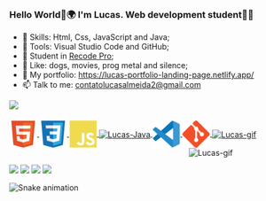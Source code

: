 ### Hello World👋🌍 I'm Lucas. Web development student👨‍💻

- 🤹 Skills: Html, Css, JavaScript  and Java;
- 🎒 Tools: Visual Studio Code and GitHub;
- 🌱 Student in [Recode Pro](https://www.recodepro.org.br/);
- 🤩 Like: dogs, movies, prog metal and silence;
- 🔗 My portfolio: https://lucas-portfolio-landing-page.netlify.app/
- 📫 Talk to me: contatolucasalmeida2@gmail.com

<div>
  <a href="https://github.com/i-am-lucas-almeida">
  <img height="160em" src="https://github-readme-stats.vercel.app/api/top-langs/?username=i-am-lucas-almeida&layout=compact&langs_count=7&theme=tokyonight"/>
</div>
  
<div style="display: inline_block"><br>
  <img align="center" alt="Lucas-HTML" height="50" width="50" src="https://raw.githubusercontent.com/devicons/devicon/master/icons/html5/html5-original.svg">
  <img align="center" alt="Lucas-CSS" height="50" width="50" src="https://raw.githubusercontent.com/devicons/devicon/master/icons/css3/css3-original.svg">
  <img align="center" alt="Lucas-Js" height="50" width="50" src="https://raw.githubusercontent.com/devicons/devicon/master/icons/javascript/javascript-plain.svg">
  <img align="center" alt="Lucas-Java" height="70" width="70" <img src="https://cdn.jsdelivr.net/gh/devicons/devicon/icons/java/java-original-wordmark.svg">
  <img align="center" alt="Lucas-VsCode" height="50" width="50" src="https://raw.githubusercontent.com/devicons/devicon/master/icons/vscode/vscode-original.svg">
  <img align="center" alt="Lucas-Github" height="50" width="50" src="https://raw.githubusercontent.com/devicons/devicon/master/icons/git/git-original.svg">
  <img align="center" alt="Lucas-gif" height="80" width="100" src="https://media.giphy.com/media/hRLz2uLh5AX1zPsjOS/giphy.gif">
  <img align="right" alt="Lucas-gif" height="180" width="180" src="https://media.giphy.com/media/S7u66urzxc2J2/giphy.gif">
</div>
  
##

<div> 
  <a href = "mailto:contatolucasalmeida2@gmail.com"><img src="https://img.shields.io/badge/Gmail-D14836?style=for-the-badge&logo=gmail&logoColor=white" target="_blank"></a>
  <a href = "https://t.me/lucas_almeida_developer" target="_blank"><img src="https://img.shields.io/badge/Telegram-2CA5E0?style=for-the-badge&logo=telegram&logoColor=white"></a>
  <a href = "#" target="_blank"><img src="https://img.shields.io/badge/LinkedIn-0077B5?style=for-the-badge&logo=linkedin&logoColor=white"></a>
  <a href = "https://open.spotify.com/playlist/01UnemMhALKmJguEKBIE9r?si=abaa88ab3c7446fc" target="_blank"><img src="https://img.shields.io/badge/Spotify-1ED760?&style=for-the-badge&logo=spotify&logoColor=white"></a>
  
  ![Snake animation](https://github.com/i-am-lucas-almeida/i-am-lucas-almeida/blob/output/github-contribution-grid-snake.svg)
  
</div>

